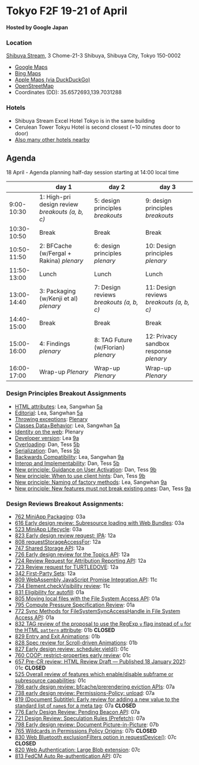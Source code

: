 # Tokyo F2F 19-21 of April

**Hosted by Google Japan**

### Location

[Shibuya Stream](https://goo.gl/maps/3PdGHMeVtyFQiyTYA), 3 Chome-21-3 Shibuya, Shibuya City, Tokyo 150-0002

 - [Google Maps](https://goo.gl/maps/3PdGHMeVtyFQiyTYA)
 - [Bing Maps](https://www.bing.com/maps?osid=07da5346-50cd-4b97-b362-01bcde48c73a&cp=35.657227~139.69363&lvl=16&pi=0&imgid=9568484b-48c1-4e35-877c-31d2e1a4728b&v=2&sV=2&form=S00027)
 - [Apple Maps (via DuckDuckGo)](https://duckduckgo.com/?q=Shibuya+Stream&ia=web&iaxm=maps&strict_bbox=0&bbox=35.66002790378684%2C139.69722642852787%2C35.6543921148607%2C139.7088135714722&metatoken=0)
 - [OpenStreetMap](https://www.openstreetmap.org/way/521438304)
 - Coordinates (DD): 35.6572693,139.7031288

### Hotels

 - Shibuya Stream Excel Hotel Tokyo is in the same building
 - Cerulean Tower Tokyu Hotel is second closest (~10 minutes door to door)
 - [Also many other hotels nearby](https://www.google.com/travel/hotels/Shibuya%20Station?q=hotel%20near%20shibuya%20station&g2lb=2502548%2C2503771%2C2503781%2C2504163%2C4258168%2C4270442%2C4284970%2C4291517%2C4306835%2C4429192%2C4515404%2C4597339%2C4723331%2C4731329%2C4757164%2C4778035%2C4814050%2C4821091%2C4861688%2C4864715%2C4874190%2C4886082%2C4886480%2C4893075%2C4902277%2C4905351%2C4906023%2C4926165%2C4926489%2C4931360%2C4936396%2C4937897%2C4938721%2C4940606%2C4942347%2C4946428%2C4949173%2C4950242&hl=en-JP&gl=jp&ssta=1&ts=CAESCgoCCAMKAggDEAAaIAoCGgASGhIUCgcI5w8QBBgSEgcI5w8QBBgWGAQyAggBKgkKBToDSlBZGgA&rp=ogEPU2hpYnV5YSBTdGF0aW9uOAFAAEgCmgICCAA&ap=MAFagAEKBgignAEQACIDSlBZKhYKBwjnDxACGA0SBwjnDxACGA4YASgAsAEBWAFoAXIECAIYAJoBERIPU2hpYnV5YSBTdGF0aW9uogERCggvbS8wN2RmaxIFVG9reW-qAQoKAggREgIIVxgBkgICCBOSAgIIEpICAggOkgICCBSSAQIgAWgA&ictx=1&sa=X&utm_campaign=sharing&utm_medium=link&utm_source=htls)

## Agenda

18 April - Agenda planning half-day session starting at 14:00 local time

|   | day 1    | day 2                                                       | day 3                                   |
|---|-----|--------------------------------------------------------|------------------------------------|
|9:00-10:30|1: High-pri design review *breakouts (a, b, c)*|5: design principles *breakouts*                          |9: design principles *breakouts*      |
|10:30-10:50|Break|Break                                                   |Break                               |
|10:50-11:50|2: BFCache (w/Fergal + Rakina) *plenary*|6: design principles *plenary*                            |10: Design principles *plenary*       |
|11:50-13:00|Lunch|Lunch                                                   |Lunch                               |
|13:00-14:40|3: Packaging (w/Kenji et al) *plenary*|7: Design reviews *breakouts (a, b, c)*                    |11: Design reviews *breakouts (a, b, c)*|
|14:40-15:00|Break|Break                                                   |Break                               |
|15:00-16:00|4: Findings *plenary*|8: TAG Future (w/Florian) *plenary*                                   |12: Privacy sandbox response *plenary*|
|16:00-17:00|Wrap-up *Plenary*|Wrap-up *Plenary*                                       |Wrap-up *Plenary*                   |

### Design Principles Breakout Assignments
* [HTML attributes](https://github.com/w3ctag/design-principles/pull/412):	Lea, Sangwhan	[5a](https://github.com/w3ctag/meetings/blob/gh-pages/2023/04-tokyo/minutes.md#5a) 
* [Editorial](https://github.com/w3ctag/design-principles/pull/409):	Lea, Sangwhan	[5a](https://github.com/w3ctag/meetings/blob/gh-pages/2023/04-tokyo/minutes.md#5a)
* [Throwing exceptions](https://github.com/w3ctag/design-principles/pull/408):	[Plenary](https://github.com/w3ctag/meetings/blob/gh-pages/2023/04-tokyo/minutes.md#design-principles-plenary)
* [Classes Data+Behavior](https://github.com/w3ctag/design-principles/pull/403):	Lea, Sangwhan	[5a](https://github.com/w3ctag/meetings/blob/gh-pages/2023/04-tokyo/minutes.md#5a)
* [Identity on the web](https://github.com/w3ctag/design-principles/pull/396):	Plenary	
* [Developer version](https://github.com/w3ctag/design-principles/pull/386): Lea	[9a](https://github.com/w3ctag/meetings/blob/gh-pages/2023/04-tokyo/minutes.md#9a)
* [Overloading](https://github.com/w3ctag/design-principles/pull/372):	Dan, Tess	[5b](https://github.com/w3ctag/meetings/blob/gh-pages/2023/04-tokyo/minutes.md#5b)
* [Serialization](https://github.com/w3ctag/design-principles/pull/372):	Dan, Tess	[5b](https://github.com/w3ctag/meetings/blob/gh-pages/2023/04-tokyo/minutes.md#5b)
* [Backwards Compatibility](https://github.com/w3ctag/design-principles/pull/354):	Lea, Sangwhan	[9a](https://github.com/w3ctag/meetings/blob/gh-pages/2023/04-tokyo/minutes.md#9a)
* [Interop and Implementability](https://github.com/w3ctag/design-principles/pull/290):	Dan, Tess	[5b](https://github.com/w3ctag/meetings/blob/gh-pages/2023/04-tokyo/minutes.md#5b)
* [New principle: Guidance on User Activation](https://github.com/w3ctag/design-principles/issues/314):	Dan, Tess	[9b](https://github.com/w3ctag/meetings/blob/gh-pages/2023/04-tokyo/minutes.md#9b)
* [New principle: When to use client hints](https://github.com/w3ctag/design-principles/issues/307):	Dan, Tess	[9b](https://github.com/w3ctag/meetings/blob/gh-pages/2023/04-tokyo/minutes.md#9b)
* [New principle: Naming of factory methods](https://github.com/w3ctag/design-principles/issues/378):	Lea, Sangwhan	[9a](https://github.com/w3ctag/meetings/blob/gh-pages/2023/04-tokyo/minutes.md#9a)
* [New principle: New features must not break existing ones](https://github.com/w3ctag/design-principles/issues/297):	Dan, Tess	[9a](https://github.com/w3ctag/meetings/blob/gh-pages/2023/04-tokyo/minutes.md#9a)

### Design Reviews Breakout Assignments:
* [762 MiniApp Packaging](https://github.com/w3ctag/design-reviews/issues/762): 03a
* [616 Early design review: Subresource loading with Web Bundles](https://github.com/w3ctag/design-reviews/issues/616): 03a
* [523 MiniApp Lifecycle](https://github.com/w3ctag/design-reviews/issues/523): 03a
* [823 Early design review request: IPA](https://github.com/w3ctag/design-reviews/issues/823): 12a
* [808 requestStorageAccessFor](https://github.com/w3ctag/design-reviews/issues/808): 12a
* [747 Shared Storage API](https://github.com/w3ctag/design-reviews/issues/747): 12a
* [726 Early design review for the Topics API](https://github.com/w3ctag/design-reviews/issues/726): 12a
* [724 Review Request for Attribution Reporting API](https://github.com/w3ctag/design-reviews/issues/724): 12a
* [723 Review request for TURTLEDOVE](https://github.com/w3ctag/design-reviews/issues/723): 12a
* [342 First-Party Sets](https://github.com/w3ctag/design-reviews/issues/342): 12a
* [809 WebAssembly JavaScript Promise Integration API](https://github.com/w3ctag/design-reviews/issues/809): 11c
* [734 Element.checkVisibility review](https://github.com/w3ctag/design-reviews/issues/734): 11c
* [831 Eligibility for autofill](https://github.com/w3ctag/design-reviews/issues/831): 01a
* [805 Moving local files with the File System Access API](https://github.com/w3ctag/design-reviews/issues/805): 01a
* [795 Compute Pressure Specification Review](https://github.com/w3ctag/design-reviews/issues/795): 01a
* [772 Sync Methods for FileSystemSyncAccessHandle in File System Access API](https://github.com/w3ctag/design-reviews/issues/772): 01a
* [832 TAG review of the proposal to use the RegExp `v` flag instead of `u` for the HTML `pattern` attribute](https://github.com/w3ctag/design-reviews/issues/832): 01b **CLOSED**
* [829 Entry and Exit Animations](https://github.com/w3ctag/design-reviews/issues/829): 01b
* [828 Spec review for Scroll-driven Animations](https://github.com/w3ctag/design-reviews/issues/828): 01b
* [827 Early design review: scheduler.yield()](https://github.com/w3ctag/design-reviews/issues/827): 01c
* [760 COOP: restrict-properties early review](https://github.com/w3ctag/design-reviews/issues/760): 01c
* [657 Pre-CR review: HTML Review Draft — Published 18 January 2021](https://github.com/w3ctag/design-reviews/issues/657): 01c **CLOSED**
* [525 Overall review of features which enable/disable subframe or subresource capabilities](https://github.com/w3ctag/design-reviews/issues/525): 01c
* [786 early design review: bfcache/prerendering eviction APIs](https://github.com/w3ctag/design-reviews/issues/786): 07a
* [738 early design review: Permissions-Policy: unload](https://github.com/w3ctag/design-reviews/issues/738): 07a
* [819 (Document Subtitle): Early review for adding a new value to the standard list of `name`s for a meta tag](https://github.com/w3ctag/design-reviews/issues/819): 07a **CLOSED**
* [776 Early Design Review: Pending Beacon API](https://github.com/w3ctag/design-reviews/issues/776): 07a
* [721 Design Review: Speculation Rules (Prefetch)](https://github.com/w3ctag/design-reviews/issues/721): 07a
* [798 Early design review: Document Picture-in-Picture](https://github.com/w3ctag/design-reviews/issues/798): 07b
* [765 Wildcards in Permissions Policy Origins](https://github.com/w3ctag/design-reviews/issues/765): 07b **CLOSED**
* [830 Web Bluetooth exclusionFilters option in requestDevice()](https://github.com/w3ctag/design-reviews/issues/830): 07c **CLOSED**
* [820 Web Authentication: Large Blob extension](https://github.com/w3ctag/design-reviews/issues/820): 07c
* [813 FedCM Auto Re-authentication API](https://github.com/w3ctag/design-reviews/issues/813): 07c




